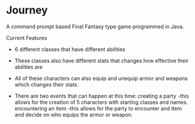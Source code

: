 # Journey
 A command prompt based Final Fantasy type game programmed in Java.

Current Features
- 6 different classes that have different abilities
 - These classes also have different stats that changes how effective their abilities are
- All of these characters can also equip and unequip armor and weapons which changes their stats.

- There are two events that can happen at this time: 
 creating a party
  -this allows for the creation of 5 characters with starting classes and names.
 encountering an item
  -this allows for the party to encounter and item and decide on who equips the armor or weapon.
